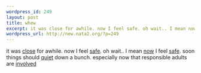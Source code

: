 ```yaml
--- 
wordpress_id: 249
layout: post
title: whew
excerpt: it was close for awhile. now I feel safe. oh wait.. I mean now...
wordpress_url: http://new.nata2.org/?p=249
---
```

it was <a href="http://www.cnn.com/2002/HEALTH/04/04/marrying.cousins.ap/index.html">close</a> for awhile. now I feel <a href="http://www.cnn.com/2002/HEALTH/04/02/botox.approval.ap/index.html">safe</a>. oh wait.. I mean <a href="http://216.239.39.100/search?q=cache:PXpFJuqSx7IC:www.whitehouse.gov/news/releases/2001/11/20011108-13.html+war+Terrorism+destroy+Applause+patriotism&hl=en&ie=utf-8">now</a> I feel <a href="http://news.bbc.co.uk/hi/english/world/middle_east/newsid_1910000/1910925.stm">safe</a>. soon things should <a href="http://www.newscientist.com/news/news.jsp?id=ns99992094">quiet</a> down a bunch. especially now that responsible adults are <a href="http://newsvote.bbc.co.uk/hi/english/talking_point/newsid_1910000/1910288.stm">involved</a>
